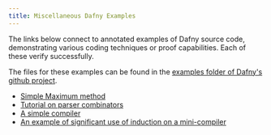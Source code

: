 ```yaml
---
title: Miscellaneous Dafny Examples
---
```


The links below connect to annotated examples of Dafny source code,
demonstrating various coding techniques or proof capabilities.
Each of these verify successfully.

The files for these examples can be found in 
the [examples folder of Dafny's github project](https://github.com/dafny-lang/dafny/tree/master/docs/examples).

- [Simple Maximum method](https://github.com/dafny-lang/dafny/tree/master/Test/examples/maximum.dfy)
- [Tutorial on parser combinators](https://github.com/dafny-lang/dafny/tree/master/Test/examples/parser_combinators.dfy)
- [A simple compiler](../../Test/examples/Simple_compiler/README)
- [An example of significant use of induction on a mini-compiler](../../Test/examples/induction-principle.md)

